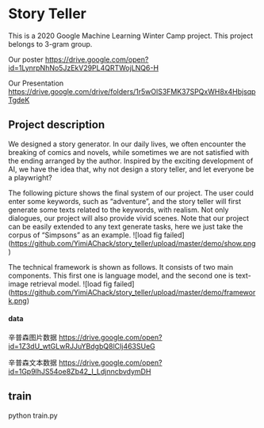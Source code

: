 # Story Teller
This is a 2020 Google Machine Learning Winter Camp project.
This project belongs to 3-gram group.

Our poster
https://drive.google.com/open?id=1LynrpNhNo5JzEkV29PL4QRTWojLNQ6-H

Our Presentation
https://drive.google.com/drive/folders/1r5wOlS3FMK37SPQxWH8x4HbjsqpTgdeK

## Project description
We designed a story generator. In our daily lives, we often encounter the breaking of comics and novels, while sometimes we are not satisfied with the ending arranged by the author. Inspired by the exciting development of AI, we have the idea that, why not design a story teller, and let everyone be a playwright?

The following picture shows the final system of our project. The user could enter some keywords, such as “adventure”, and the story teller will first generate some texts related to the keywords, with realism. Not only dialogues, our project will also provide vivid scenes. Note that our project can be easily extended to any text generate tasks, here we just take the corpus of “Simpsons” as an example.
![load fig failed] (https://github.com/YimiAChack/story_teller/upload/master/demo/show.png)

The technical framework is shown as follows. It consists of two main components. This first one is language model, and the second one is text-image retrieval model.
![load fig failed] (https://github.com/YimiAChack/story_teller/upload/master/demo/framework.png)


#### data
辛普森图片数据
https://drive.google.com/open?id=1Z3dU_wtGLwRJJuYBdgbQ8lCIj463SUeG

辛普森文本数据
https://drive.google.com/open?id=1Gp9lhJS54oe8Zb42_I_LdjnncbvdymDH



## train
python train.py

